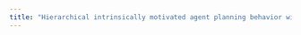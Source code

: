 ```yaml
---
title: "Hierarchical intrinsically motivated agent planning behavior with\u00a0dreaming in\u00a0grid environments"
---
```

